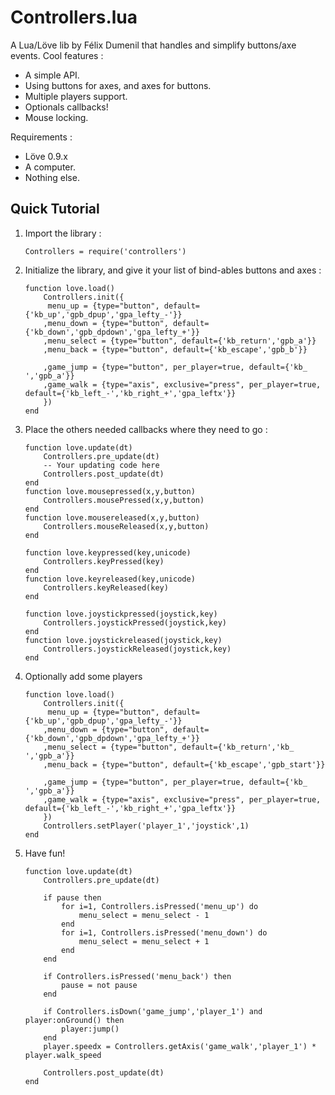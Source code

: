 Controllers.lua
===============

A Lua/Löve lib by Félix Dumenil that handles and simplify buttons/axe events.
Cool features : 
 - A simple API.
 - Using buttons for axes, and axes for buttons.
 - Multiple players support.
 - Optionals callbacks!
 - Mouse locking.

Requirements : 
 - Löve 0.9.x
 - A computer.
 - Nothing else.

Quick Tutorial
--------------

1. Import the library :  
	```
	Controllers = require('controllers')
	```
2. Initialize the library, and give it your list of bind-ables buttons and axes :  
	```
	function love.load()
	    Controllers.init({
		 menu_up = {type="button", default={'kb_up','gpb_dpup','gpa_lefty_-'}}
		,menu_down = {type="button", default={'kb_down','gpb_dpdown','gpa_lefty_+'}}
		,menu_select = {type="button", default={'kb_return','gpb_a'}}
		,menu_back = {type="button", default={'kb_escape','gpb_b'}}

		,game_jump = {type="button", per_player=true, default={'kb_ ','gpb_a'}}
		,game_walk = {type="axis", exclusive="press", per_player=true, default={'kb_left_-','kb_right_+','gpa_leftx'}}
		})
	end
	```
3. Place the others needed callbacks where they need to go :
	```
	function love.update(dt)
		Controllers.pre_update(dt)
		-- Your updating code here
		Controllers.post_update(dt)
	end
	function love.mousepressed(x,y,button)
		Controllers.mousePressed(x,y,button)
	end
	function love.mousereleased(x,y,button)
		Controllers.mouseReleased(x,y,button)
	end
	
	function love.keypressed(key,unicode)
		Controllers.keyPressed(key)
	end
	function love.keyreleased(key,unicode)
		Controllers.keyReleased(key)
	end
	
	function love.joystickpressed(joystick,key)
		Controllers.joystickPressed(joystick,key)
	end
	function love.joystickreleased(joystick,key)
		Controllers.joystickReleased(joystick,key)
	end

	```
4. Optionally add some players
	```
	function love.load()
	    Controllers.init({
		 menu_up = {type="button", default={'kb_up','gpb_dpup','gpa_lefty_-'}}
		,menu_down = {type="button", default={'kb_down','gpb_dpdown','gpa_lefty_+'}}
		,menu_select = {type="button", default={'kb_return','kb_ ','gpb_a'}}
		,menu_back = {type="button", default={'kb_escape','gpb_start'}}

		,game_jump = {type="button", per_player=true, default={'kb_ ','gpb_a'}}
		,game_walk = {type="axis", exclusive="press", per_player=true, default={'kb_left_-','kb_right_+','gpa_leftx'}}
		})
		Controllers.setPlayer('player_1','joystick',1)
	end
	```
5. Have fun!
	```
	function love.update(dt)
		Controllers.pre_update(dt)

		if pause then
			for i=1, Controllers.isPressed('menu_up') do
				menu_select = menu_select - 1
			end
			for i=1, Controllers.isPressed('menu_down') do
				menu_select = menu_select + 1
			end
		end

		if Controllers.isPressed('menu_back') then
			pause = not pause
		end

		if Controllers.isDown('game_jump','player_1') and player:onGround() then
			player:jump()
		end
		player.speedx = Controllers.getAxis('game_walk','player_1') * player.walk_speed

		Controllers.post_update(dt)
	end
	```
